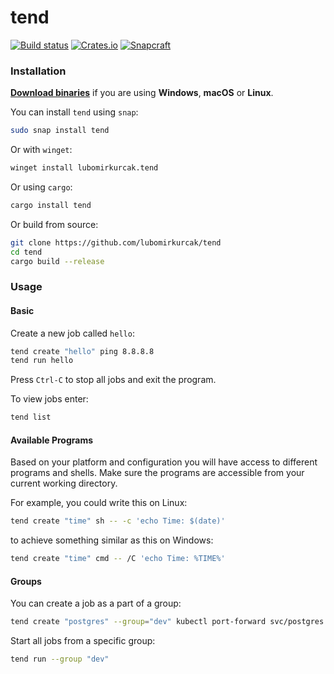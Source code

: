 # tend

[![Build status](https://github.com/lubomirkurcak/tend/workflows/release/badge.svg)](https://github.com/lubomirkurcak/tend/actions)
[![Crates.io](https://img.shields.io/crates/v/tend.svg)](https://crates.io/crates/tend)
[![Snapcraft](https://snapcraft.io/tend/badge.svg)](https://snapcraft.io/tend)

### Installation

**[Download binaries](https://github.com/lubomirkurcak/tend/releases)** if you are using **Windows**, **macOS** or **Linux**.

You can install `tend` using `snap`:

```sh
sudo snap install tend
```

Or with `winget`:

```sh
winget install lubomirkurcak.tend
```

Or using `cargo`:

```sh
cargo install tend
```

Or build from source:

```sh
git clone https://github.com/lubomirkurcak/tend
cd tend
cargo build --release
```

### Usage

#### Basic
Create a new job called `hello`:
```sh
tend create "hello" ping 8.8.8.8
tend run hello
```

Press `Ctrl-C` to stop all jobs and exit the program.

To view jobs enter:
```sh
tend list
```

#### Available Programs
Based on your platform and configuration you will have access to different programs and shells. Make sure the programs are accessible from your current working directory.

For example, you could write this on Linux:
```sh
tend create "time" sh -- -c 'echo Time: $(date)'
```
to achieve something similar as this on Windows:
```sh
tend create "time" cmd -- /C 'echo Time: %TIME%'
```

#### Groups

You can create a job as a part of a group:
```sh
tend create "postgres" --group="dev" kubectl port-forward svc/postgres 5432:5432
```

Start all jobs from a specific group:
```sh
tend run --group "dev"
```


